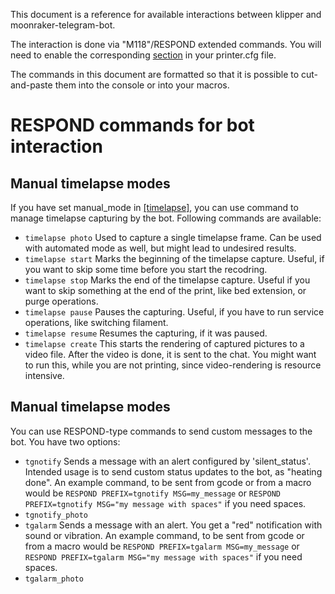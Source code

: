 This document is a reference for available interactions between klipper and moonraker-telegram-bot. 

The interaction is done via "M118"/RESPOND extended commands.
You will need to enable the corresponding [section](https://github.com/KevinOConnor/klipper/blob/master/docs/Config_Reference.md#respond) in your printer.cfg file. 

The commands in this document are formatted so that it is possible to cut-and-paste them into the console or into your macros.

# RESPOND commands for bot interaction
## Manual timelapse modes
If you have set manual_mode in [[timelapse]](config_sample.md), you can use command to manage timelapse capturing by the bot.
Following commands are available:
- `timelapse photo` Used to capture a single timelapse frame. Can be used with automated mode as well, but might lead to undesired results.
- `timelapse start` Marks the beginning of the timelapse capture. Useful, if you want to skip some time before you start the recodring.
- `timelapse stop` Marks the end of the timelapse capture. Useful if you want to skip something at the end of the print, like bed extension, or purge operations. 
- `timelapse pause` Pauses the capturing. Useful, if you have to run service operations, like switching filament.
- `timelapse resume` Resumes the capturing, if it was paused.
- `timelapse create` This starts the rendering of captured pictures to a video file. After the video is done, it is sent to the chat. You might want to run this, while you are not printing, since video-rendering is resource intensive.

## Manual timelapse modes
You can use RESPOND-type commands to send custom messages to the bot. You have two options:
- `tgnotify` Sends a message with an alert configured by 'silent_status'. Intended usage is to send custom status updates to the bot, as "heating done".
An example command, to be sent from gcode or from a macro would be `RESPOND PREFIX=tgnotify MSG=my_message` or `RESPOND PREFIX=tgnotify MSG="my message with spaces"` if you need spaces.
- `tgnotify_photo` 
- `tgalarm` Sends a message with an alert. You get a "red" notification with sound or vibration.
An example command, to be sent from gcode or from a macro would be `RESPOND PREFIX=tgalarm MSG=my_message` or `RESPOND PREFIX=tgalarm MSG="my message with spaces"` if you need spaces.
- `tgalarm_photo`